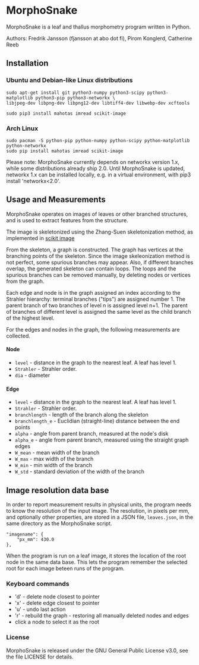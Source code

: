 # MorphoSnake

MorphoSnake is a leaf and thallus morphometry program written in Python.

Authors: Fredrik Jansson (fjansson at abo dot fi),
	 Pirom Konglerd,
         Catherine Reeb



## Installation

### Ubuntu and Debian-like Linux distributions

    sudo apt-get install git python3-numpy python3-scipy python3-matplotlib python3-pip python3-networkx \
    libjpeg-dev libpng-dev libpng12-dev libtiff4-dev libwebp-dev xcftools 

    sudo pip3 install mahotas imread scikit-image    

### Arch Linux

    sudo pacman -S python-pip python-numpy python-scipy python-matplotlib python-networkx
    sudo pip install mahotas imread scikit-image

Please note: MorphoSnake currently depends on networkx version 1.x, while some distributions already ship 2.0.
Until MorphoSnake is updated, networkx 1.x can be installed locally, e.g. in a virtual environment, with pip3 install 'networkx<2.0'.


## Usage and Measurements

MorphoSnake operates on images of leaves or other branched structures, and is used to extract features from the structure.

The image is skeletonized using the Zhang-Suen skeletonization method, as implemented in [scikit image](http://scikit-image.org/docs/dev/api/skimage.morphology.html#skimage.morphology.skeletonize)

From the skeleton, a graph is constructed. The graph has vertices at the branching points of the skeleton.
Since the image skeleonization method is not perfect, some spurious branches may appear. Also, if different branches overlap,
the generated skeleton can contain loops. The loops and the spurious branches can be removed manually, by deleting
nodes or vertices from the graph.

Each edge and node is in the graph assigned an index according to the Strahler hierarchy: terminal branches ("tips") are assigned number 1. The parent branch of two branches of level n is assigned level n+1. The parent of branches of different level is assigned the same level as the child branch of the highest level.

For the edges and nodes in the graph, the following measurements are collected.

#### Node
* `level`    - distance in the graph to the nearest leaf. A leaf has level 1.
* `Strahler` - Strahler order. 
* `dia`      - diameter

#### Edge
* `level`          - distance in the graph to the nearest leaf. A leaf has level 1.
* `Strahler`       - Strahler order. 
* `branchlength`   - length of the branch along the skeleton
* `branchlength_e` - Euclidian (straight-line) distance between the end points  
* `alpha`          - angle from parent branch, measured at the node's disk
* `alpha_e`        - angle from parent branch, measured using the straight graph edges
* `W_mean`         - mean width of the branch
* `W_max`          - max width of the branch
* `W_min`          - min width of the branch
* `W_std`          - standard deviation of the width of the branch



## Image resolution data base

In order to report measurement results in physical units, the program needs to know the resolution of the input image.
The resolution, in pixels per mm, and optionally other properties, are stored in a JSON file, `leaves.json`, in the same directory as the MorphoSnake script.

    "imagename": {
        "px_mm": 430.0
    },



When the program is run on a leaf image, it stores the location of the root node in the same data base. This lets the
program remember the selected root for each image beteen runs of the program.


### Keyboard commands

* 'd' - delete node closest to pointer
* 'x' - delete edge closest to pointer
* 'u' - undo last action
* 'r' - rebuild the graph - restoring all manually deleted nodes and edges
* click a node to select it as the root

### License

MorphoSnake is released under the GNU General Public License v3.0,
see the file LICENSE for details.

